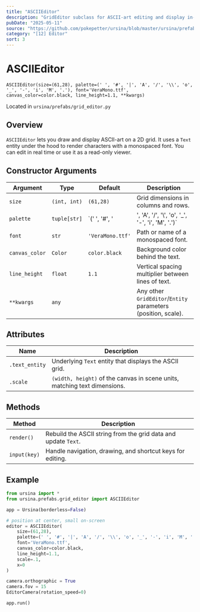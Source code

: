 ```yaml
---
title: "ASCIIEditor"
description: "GridEditor subclass for ASCII-art editing and display in-engine."
pubDate: "2025-05-11"
source: "https://github.com/pokepetter/ursina/blob/master/ursina/prefabs/grid_editor.py"
category: "[12] Editor"
sort: 3
---
```


# ASCIIEditor

`ASCIIEditor(size=(61,28), palette=(' ', '#', '|', 'A', '/', '\\', 'o', '_', '-', 'i', 'M', '.'), font='VeraMono.ttf', canvas_color=color.black, line_height=1.1, **kwargs)`

Located in `ursina/prefabs/grid_editor.py`

## Overview

`ASCIIEditor` lets you draw and display ASCII-art on a 2D grid. It uses a `Text` entity under the hood to render characters with a monospaced font. You can edit in real time or use it as a read-only viewer.

## Constructor Arguments

| Argument      | Type            | Default                                                                                  | Description                                                    |
|---------------|-----------------|------------------------------------------------------------------------------------------|----------------------------------------------------------------|
| `size`        | `(int, int)`    | `(61,28)`                                                                                | Grid dimensions in columns and rows.                           |
| `palette`     | `tuple[str]`    | `(' ', '#', '|', 'A', '/', '\\', 'o', '_', '-', 'i', 'M', '.')`                          | Characters for each grid cell value.                           |
| `font`        | `str`           | `'VeraMono.ttf'`                                                                         | Path or name of a monospaced font.                             |
| `canvas_color`| `Color`         | `color.black`                                                                            | Background color behind the text.                              |
| `line_height` | `float`         | `1.1`                                                                                    | Vertical spacing multiplier between lines of text.             |
| `**kwargs`    | `any`           |                                                                                          | Any other `GridEditor`/`Entity` parameters (position, scale). |

## Attributes

| Name           | Description                                                   |
|----------------|---------------------------------------------------------------|
| `.text_entity` | Underlying `Text` entity that displays the ASCII grid.       |
| `.scale`       | `(width, height)` of the canvas in scene units, matching text dimensions. |

## Methods

| Method       | Description                                                          |
|--------------|----------------------------------------------------------------------|
| `render()`   | Rebuild the ASCII string from the grid data and update `Text`.       |
| `input(key)` | Handle navigation, drawing, and shortcut keys for editing.           |

## Example

```python
from ursina import *
from ursina.prefabs.grid_editor import ASCIIEditor

app = Ursina(borderless=False)

# position at center, small on-screen
editor = ASCIIEditor(
    size=(61,28),
    palette=(' ', '#', '|', 'A', '/', '\\', 'o', '_', '-', 'i', 'M', '.'),
    font='VeraMono.ttf',
    canvas_color=color.black,
    line_height=1.1,
    scale=.1,
    x=0
)

camera.orthographic = True
camera.fov = 15
EditorCamera(rotation_speed=0)

app.run()
```